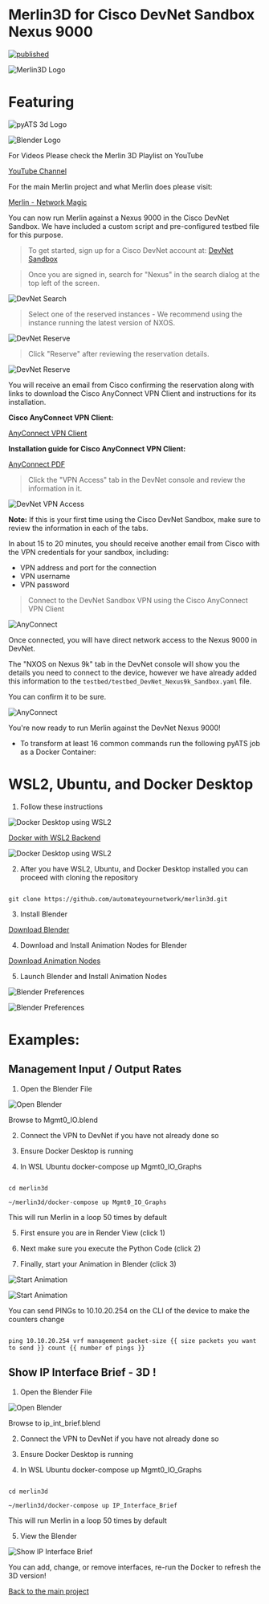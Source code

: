 # Merlin3D for Cisco DevNet Sandbox Nexus 9000
[![published](https://static.production.devnetcloud.com/codeexchange/assets/images/devnet-published.svg)](https://developer.cisco.com/codeexchange/github/repo/automateyournetwork/merlin3d)

![Merlin3D Logo](images/merlin3dlogo.PNG)

# Featuring 

![pyATS 3d Logo](images/pyats_3d_logo.PNG)

![Blender Logo](images/blender_logo_socket.png)

For Videos Please check the Merlin 3D Playlist on YouTube

[YouTube Channel](https://www.youtube.com/playlist?list=PLdeUbXQuf3Teuez4S0lJVprL7p3Fyk_Xj)

For the main Merlin project and what Merlin does please visit:

[Merlin - Network Magic](https://github.com/automateyournetwork/merlin)

You can now run Merlin against a Nexus 9000 in the Cisco DevNet Sandbox.  We have included a custom script and pre-configured testbed file for this purpose.

>To get started, sign up for a Cisco DevNet account at: [DevNet Sandbox](https://devnetsandbox.cisco.com/RM/Topology)

>Once you are signed in, search for "Nexus" in the search dialog at the top left of the screen.

![DevNet Search](images/03_devnetsb-01.png)

>Select one of the reserved instances - We recommend using the instance running the latest version of NXOS.

![DevNet Reserve](images/03_devnetsb-02.png)

>Click "Reserve" after reviewing the reservation details.

![DevNet Reserve](images/03_devnetsb-03.png)

You will receive an email from Cisco confirming the reservation along with links to download the Cisco AnyConnect VPN Client and instructions for its installation.

**Cisco AnyConnect VPN Client:**

[AnyConnect VPN Client](https://developer.cisco.com/site/sandbox/anyconnect/)

**Installation guide for Cisco AnyConnect VPN Client:**

[AnyConnect PDF](https://devnetsandbox.cisco.com/Docs/VPN_Access/AnyConnect_Installation_Guide.pdf)

>Click the "VPN Access" tab in the DevNet console and review the information in it.

![DevNet VPN Access](images/01_devnetsb-04.png)

**Note:** If this is your first time using the Cisco DevNet Sandbox, make sure to review the information in each of the tabs.

In about 15 to 20 minutes, you should receive another email from Cisco with the VPN credentials for your sandbox, including:

* VPN address and port for the connection
* VPN username
* VPN password

>Connect to the DevNet Sandbox VPN using the Cisco AnyConnect VPN Client

![AnyConnect](images/01_devnetsb-05.png)

Once connected, you will have direct network access to the Nexus 9000 in DevNet.

The "NXOS on Nexus 9k" tab in the DevNet console will show you the details you need to connect to the device, however we have already added this information to the `testbed/testbed_DevNet_Nexus9k_Sandbox.yaml` file.

You can confirm it to be sure.

![AnyConnect](images/03_devnetsb-06.png)

You're now ready to run Merlin against the DevNet Nexus 9000!

* To transform at least 16 common commands run the following pyATS job as a Docker Container:

# WSL2, Ubuntu, and Docker Desktop

1. Follow these instructions 

![Docker Desktop using WSL2](images/docker_wsl.PNG)

[Docker with WSL2 Backend](https://docs.docker.com/docker-for-windows/wsl/)

![Docker Desktop using WSL2](images/docker_wsl_backend.PNG)

2. After you have WSL2, Ubuntu, and Docker Desktop installed you can proceed with cloning the repository 

``` console

git clone https://github.com/automateyournetwork/merlin3d.git

```

3. Install Blender

[Download Blender](https://www.blender.org/download/)

4. Download and Install Animation Nodes for Blender

[Download Animation Nodes](https://animation-nodes.com/#download)

5. Launch Blender and Install Animation Nodes

![Blender Preferences](images/install_an01.png)

![Blender Preferences](images/install_an02.png)

# Examples:

## Management Input / Output Rates

1. Open the Blender File 

![Open Blender](images/openblenderfile.png)

Browse to Mgmt0_IO.blend 

2. Connect the VPN to DevNet if you have not already done so 

3. Ensure Docker Desktop is running 

4. In WSL Ubuntu docker-compose up Mgmt0_IO_Graphs

```console

cd merlin3d

~/merlin3d/docker-compose up Mgmt0_IO_Graphs
```

This will run Merlin in a loop 50 times by default 

5. First ensure you are in Render View (click 1)

6. Next make sure you execute the Python Code (click 2)

6. Finally, start your Animation in Blender (click 3)

![Start Animation](images/Steps.png)

![Start Animation](images/startanimation.PNG)

You can send PINGs to 10.10.20.254 on the CLI of the device to make the counters change 

```console

ping 10.10.20.254 vrf management packet-size {{ size packets you want to send }} count {{ number of pings }}

```

## Show IP Interface Brief - 3D !

1. Open the Blender File 

![Open Blender](images/openblenderfile.png)

Browse to ip_int_brief.blend 

2. Connect the VPN to DevNet if you have not already done so 

3. Ensure Docker Desktop is running 

4. In WSL Ubuntu docker-compose up Mgmt0_IO_Graphs

```console

cd merlin3d

~/merlin3d/docker-compose up IP_Interface_Brief
```

This will run Merlin in a loop 50 times by default 

5. View the Blender

![Show IP Interface Brief](images/Show_IP_Int_Brief.PNG)

You can add, change, or remove interfaces, re-run the Docker to refresh the 3D version!

[Back to the main project](https://github.com/automateyournetwork/merlin)
